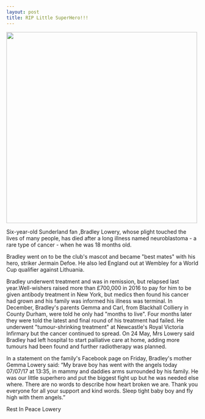 ```yaml
---
layout: post
title: RIP Little SuperHero!!!
---
```


 <img src="https://cdn.rt.com/files/2017.07/original/595fa2b6dda4c899508b4567.jpg" style="width: 500px;"/>
 
Six-year-old Sunderland fan ,Bradley Lowery, whose plight touched the lives of many people, has died after a long illness named neuroblastoma - a rare type of cancer - when he was 18 months old. 

Bradley went on to be the club's mascot and became "best mates" with his hero, striker Jermain Defoe. He also led England out at Wembley for a World Cup qualifier against Lithuania.

Bradley underwent treatment and was in remission, but relapsed last year.Well-wishers raised more than £700,000 in 2016 to pay for him to be given antibody treatment in New York, but medics then found his cancer had grown and his family was informed his illness was terminal.
In December, Bradley's parents Gemma and Carl, from Blackhall Colliery in County Durham, were told he only had "months to live".
Four months later they were told the latest and final round of his treatment had failed. 
He underwent "tumour-shrinking treatment" at Newcastle's Royal Victoria Infirmary but the cancer continued to spread.
On 24 May, Mrs Lowery said Bradley had left hospital to start palliative care at home, adding more tumours had been found and further radiotherapy was planned. 

In a statement on the family's Facebook page on Friday, Bradley's mother Gemma Lowery said: “My brave boy has went with the angels today 07/07/17 at 13:35, in mammy and daddies arms surrounded by his family.
He was our little superhero and put the biggest fight up but he was needed else where. There are no words to describe how heart broken we are.
Thank you everyone for all your support and kind words. Sleep tight baby boy and fly high with them angels.”

Rest In Peace Lowery

